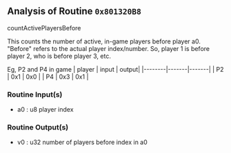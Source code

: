 ## Analysis of Routine `0x801320B8`
countActivePlayersBefore

This counts the number of active, in-game players before player a0. "Before" refers to
the actual player index/number. So, player 1 is before player 2, who is before player 3, etc.


Eg, P2 and P4 in game
| player | input | output|
|--------|-------|-------|
| P2     | 0x1   | 0x0   |
| P4     | 0x3   | 0x1   |

### Routine Input(s)
* a0 : u8 player index

### Routine Output(s)
* v0 : u32 number of players before index in a0
